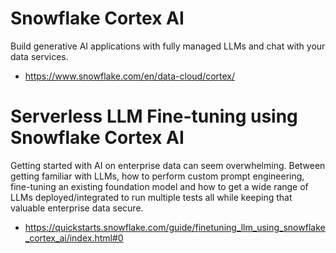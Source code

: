 # Snowflake Cortex AI 
Build generative AI applications with fully managed LLMs and chat with your data services. 
- https://www.snowflake.com/en/data-cloud/cortex/


# Serverless LLM Fine-tuning using Snowflake Cortex AI
Getting started with AI on enterprise data can seem overwhelming. Between getting familiar with LLMs, how to perform custom prompt engineering, fine-tuning an existing foundation model and how to get a wide range of LLMs deployed/integrated to run multiple tests all while keeping that valuable enterprise data secure. 
- https://quickstarts.snowflake.com/guide/finetuning_llm_using_snowflake_cortex_ai/index.html#0



